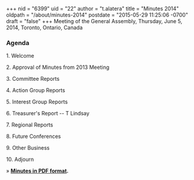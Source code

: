 +++
nid = "6399"
uid = "22"
author = "t.alatera"
title = "Minutes 2014"
oldpath = "/about/minutes-2014"
postdate = "2015-05-29 11:25:06 -0700"
draft = "false"
+++
Meeting of the General Assembly, Thursday, June 5, 2014, Toronto,
Ontario, Canada

### **Agenda**

1\. Welcome

2\. Approval of Minutes from 2013 Meeting

3\. Committee Reports

4\. Action Group Reports

5\. Interest Group Reports

6. Treasurer's Report -- T Lindsay

7\. Regional Reports

8\. Future Conferences

9\. Other Business

10\. Adjourn

» **[Minutes in PDF
format](/sites/default/files/agm14_minutes_approved.pdf).**
